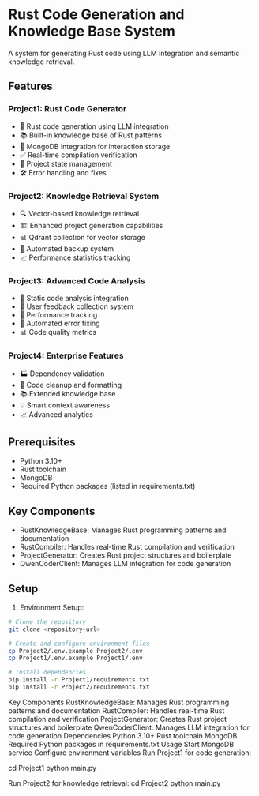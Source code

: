 # Rust Code Generation and Knowledge Base System

A system for generating Rust code using LLM integration and semantic knowledge retrieval.

## Features

### Project1: Rust Code Generator
- 🤖 Rust code generation using LLM integration
- 📚 Built-in knowledge base of Rust patterns
- 💾 MongoDB integration for interaction storage
- ✅ Real-time compilation verification
- 🔄 Project state management
- 🛠️ Error handling and fixes

### Project2: Knowledge Retrieval System
- 🔍 Vector-based knowledge retrieval
- 🏗️ Enhanced project generation capabilities
- 📊 Qdrant collection for vector storage
- 💾 Automated backup system
- 📈 Performance statistics tracking

### Project3: Advanced Code Analysis
- 🔬 Static code analysis integration
- 📝 User feedback collection system
- 🎯 Performance tracking
- 🔄 Automated error fixing
- 📊 Code quality metrics
### Project4: Enterprise Features
- 🏭 Dependency validation
- 🧹 Code cleanup and formatting
- 📚 Extended knowledge base
- 💡 Smart context awareness
- 📈 Advanced analytics

## Prerequisites
- Python 3.10+
- Rust toolchain
- MongoDB
- Required Python packages (listed in requirements.txt)
## Key Components
- RustKnowledgeBase: Manages Rust programming patterns and documentation
- RustCompiler: Handles real-time Rust compilation and verification
- ProjectGenerator: Creates Rust project structures and boilerplate
- QwenCoderClient: Manages LLM integration for code generation

## Setup

1. Environment Setup:
```sh
# Clone the repository
git clone <repository-url>

# Create and configure environment files
cp Project2/.env.example Project2/.env
cp Project1/.env.example Project1/.env

# Install dependencies
pip install -r Project1/requirements.txt
pip install -r Project2/requirements.txt
```

Key Components
RustKnowledgeBase: Manages Rust programming patterns and documentation
RustCompiler: Handles real-time Rust compilation and verification
ProjectGenerator: Creates Rust project structures and boilerplate
QwenCoderClient: Manages LLM integration for code generation
Dependencies
Python 3.10+
Rust toolchain
MongoDB
Required Python packages in requirements.txt
Usage
Start MongoDB service
Configure environment variables
Run Project1 for code generation:

cd Project1
python main.py

Run Project2 for knowledge retrieval:
cd Project2
python main.py

